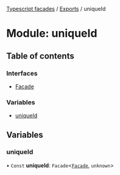 [Typescript facades](../index.md) / [Exports](../modules.md) / uniqueId

# Module: uniqueId

## Table of contents

### Interfaces

- [Facade](../interfaces/uniqueId.Facade.md)

### Variables

- [uniqueId](uniqueId.md#uniqueid)

## Variables

### uniqueId

• `Const` **uniqueId**: `Facade`<[`Facade`](../interfaces/uniqueId.Facade.md), `unknown`\>

